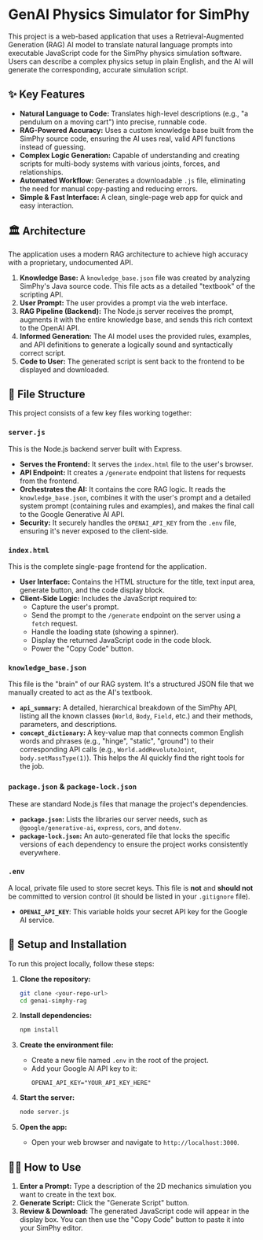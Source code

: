 # GenAI Physics Simulator for SimPhy

This project is a web-based application that uses a Retrieval-Augmented Generation (RAG) AI model to translate natural language prompts into executable JavaScript code for the SimPhy physics simulation software. Users can describe a complex physics setup in plain English, and the AI will generate the corresponding, accurate simulation script.


## ✨ Key Features

* **Natural Language to Code:** Translates high-level descriptions (e.g., "a pendulum on a moving cart") into precise, runnable code.
* **RAG-Powered Accuracy:** Uses a custom knowledge base built from the SimPhy source code, ensuring the AI uses real, valid API functions instead of guessing.
* **Complex Logic Generation:** Capable of understanding and creating scripts for multi-body systems with various joints, forces, and relationships.
* **Automated Workflow:** Generates a downloadable `.js` file, eliminating the need for manual copy-pasting and reducing errors.
* **Simple & Fast Interface:** A clean, single-page web app for quick and easy interaction.

## 🏛️ Architecture

The application uses a modern RAG architecture to achieve high accuracy with a proprietary, undocumented API.

1.  **Knowledge Base:** A `knowledge_base.json` file was created by analyzing SimPhy's Java source code. This file acts as a detailed "textbook" of the scripting API.
2.  **User Prompt:** The user provides a prompt via the web interface.
3.  **RAG Pipeline (Backend):** The Node.js server receives the prompt, augments it with the entire knowledge base, and sends this rich context to the OpenAI API.
4.  **Informed Generation:** The AI model uses the provided rules, examples, and API definitions to generate a logically sound and syntactically correct script.
5.  **Code to User:** The generated script is sent back to the frontend to be displayed and downloaded.


## 📁 File Structure

This project consists of a few key files working together:

### `server.js`
This is the Node.js backend server built with Express.
* **Serves the Frontend:** It serves the `index.html` file to the user's browser.
* **API Endpoint:** It creates a `/generate` endpoint that listens for requests from the frontend.
* **Orchestrates the AI:** It contains the core RAG logic. It reads the `knowledge_base.json`, combines it with the user's prompt and a detailed system prompt (containing rules and examples), and makes the final call to the Google Generative AI API.
* **Security:** It securely handles the `OPENAI_API_KEY` from the `.env` file, ensuring it's never exposed to the client-side.

### `index.html`
This is the complete single-page frontend for the application.
* **User Interface:** Contains the HTML structure for the title, text input area, generate button, and the code display block.
* **Client-Side Logic:** Includes the JavaScript required to:
    * Capture the user's prompt.
    * Send the prompt to the `/generate` endpoint on the server using a `fetch` request.
    * Handle the loading state (showing a spinner).
    * Display the returned JavaScript code in the code block.
    * Power the "Copy Code" button.

### `knowledge_base.json`
This file is the "brain" of our RAG system. It's a structured JSON file that we manually created to act as the AI's textbook.
* **`api_summary`:** A detailed, hierarchical breakdown of the SimPhy API, listing all the known classes (`World`, `Body`, `Field`, etc.) and their methods, parameters, and descriptions.
* **`concept_dictionary`:** A key-value map that connects common English words and phrases (e.g., "hinge", "static", "ground") to their corresponding API calls (e.g., `World.addRevoluteJoint`, `body.setMassType(1)`). This helps the AI quickly find the right tools for the job.

### `package.json` & `package-lock.json`
These are standard Node.js files that manage the project's dependencies.
* **`package.json`:** Lists the libraries our server needs, such as `@google/generative-ai`, `express`, `cors`, and `dotenv`.
* **`package-lock.json`:** An auto-generated file that locks the specific versions of each dependency to ensure the project works consistently everywhere.

### `.env`
A local, private file used to store secret keys. This file is **not** and **should not** be committed to version control (it should be listed in your `.gitignore` file).
* **`OPENAI_API_KEY`**: This variable holds your secret API key for the Google AI service.

## 🚀 Setup and Installation

To run this project locally, follow these steps:

1.  **Clone the repository:**
    ```bash
    git clone <your-repo-url>
    cd genai-simphy-rag
    ```

2.  **Install dependencies:**
    ```bash
    npm install
    ```

3.  **Create the environment file:**
    * Create a new file named `.env` in the root of the project.
    * Add your Google AI API key to it:
        ```
        OPENAI_API_KEY="YOUR_API_KEY_HERE"
        ```

4.  **Start the server:**
    ```bash
    node server.js
    ```

5.  **Open the app:**
    * Open your web browser and navigate to `http://localhost:3000`.

## 🧑‍💻 How to Use

1.  **Enter a Prompt:** Type a description of the 2D mechanics simulation you want to create in the text box.
2.  **Generate Script:** Click the "Generate Script" button.
3.  **Review & Download:** The generated JavaScript code will appear in the display box. You can then use the "Copy Code" button to paste it into your SimPhy editor.